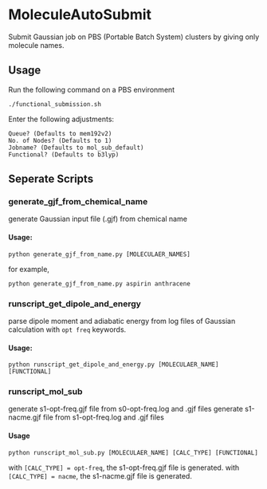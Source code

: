 # MoleculeAutoSubmit

Submit Gaussian job on PBS (Portable Batch System) clusters by giving only molecule names.

## Usage
Run the following command on a PBS environment
```
./functional_submission.sh
```
Enter the following adjustments:
```
Queue? (Defaults to mem192v2)
No. of Nodes? (Defaults to 1)
Jobname? (Defaults to mol_sub_default)
Functional? (Defaults to b3lyp)
```

## Seperate Scripts
### generate_gjf_from_chemical_name
generate Gaussian input file (.gjf) from chemical name
#### Usage: 
```
python generate_gjf_from_name.py [MOLECULAER_NAMES]
```
for example, 
```
python generate_gjf_from_name.py aspirin anthracene
```

### runscript_get_dipole_and_energy
parse dipole moment and adiabatic energy from log files of Gaussian calculation with `opt freq` keywords.
#### Usage:
```
python runscript_get_dipole_and_energy.py [MOLECULAER_NAME] [FUNCTIONAL]
```

### runscript_mol_sub
generate s1-opt-freq.gjf file from s0-opt-freq.log and .gjf files
generate s1-nacme.gjf file from s1-opt-freq.log and .gjf files
#### Usage
```
python runscript_mol_sub.py [MOLECULAER_NAME] [CALC_TYPE] [FUNCTIONAL]
```
with `[CALC_TYPE] = opt-freq`, the s1-opt-freq.gjf file is generated.
with `[CALC_TYPE] = nacme`, the s1-nacme.gjf file is generated.